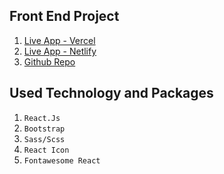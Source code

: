 
## Front End Project

1. [Live App - Vercel ](https://busibud-techtobit.vercel.app/)
2. [Live App - Netlify](https://friendly-dasik-fae719.netlify.app/)
3. [Github Repo ](https://github.com/techtobit/Busibud)

## Used Technology and Packages

1. `React.Js`
2. `Bootstrap`
3. `Sass/Scss`
4. `React Icon`
5.  `Fontawesome React`

